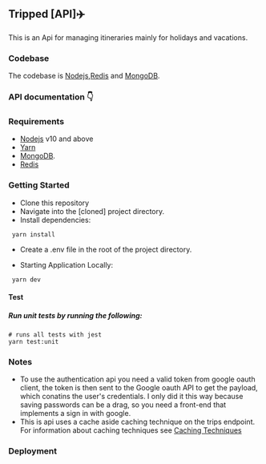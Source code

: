 ## Tripped [API]✈️

This is an Api for managing itineraries mainly for holidays and vacations.

### Codebase

The codebase is [Nodejs](https://nodejs.org/en/),[Redis](https://redis.io/) and [MongoDB](https://www.mongodb.com/).

### API documentation 👇

### Requirements

- [Nodejs](https://nodejs.org/en/) v10 and above
- [Yarn](https://yarnpkg.com/)
- [MongoDB](https://www.mongodb.com/).
- [Redis](https://redis.io/)

### Getting Started

- Clone this repository
- Navigate into the [cloned] project directory.
- Install dependencies:

```
 yarn install
```

- Create a .env file in the root of the project directory.

- Starting Application Locally:

```
 yarn dev
```

#### Test

##### Run unit tests by running the following:

```
# runs all tests with jest
yarn test:unit
```

### Notes

- To use the authentication api you need a valid token from google oauth client, the token is then sent to the Google oauth API to get the payload, which conatins the user's credentials. I only did it this way because saving passwords can be a drag, so you need a front-end that implements a sign in with google.
- This is api uses a cache aside caching technique on the trips endpoint. For information about caching techniques see [Caching Techniques](https://bluzelle.com/blog/things-you-should-know-about-database-caching#:~:text=Cache%20Aside,will%20retrieve%20the%20data%20directly.)

### Deployment
